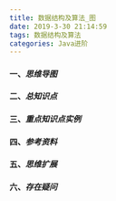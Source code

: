 ```yaml
---
title: 数据结构及算法_图
date: 2019-3-30 21:14:59
tags: 数据结构及算法
categories: Java进阶
---
```


#### 一、*思维导图*

#### 二、*总知识点*

#### 三、*重点知识点实例*

#### 四、*参考资料*

#### 五、*思维扩展*

#### 六、*存在疑问*
